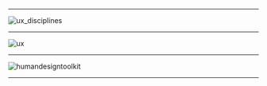 


--------------

![ux_disciplines](http://www.kickerstudio.com/wp-content/uploads/2013/03/ux_disciplines_rev_big.jpg)

--------------

![ux](http://www.kickerstudio.com/wp-content/uploads/2013/03/ux.jpg)

-----------------

![humandesigntoolkit](http://dstudio.sites.olt.ubc.ca/files/2012/10/humandesigntoolkit.jpg)

---------------------
